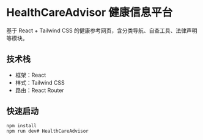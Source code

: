 # HealthCareAdvisor 健康信息平台  
基于 React + Tailwind CSS 的健康参考网页，含分类导航、自查工具、法律声明等模块。  

## 技术栈  
- 框架：React  
- 样式：Tailwind CSS  
- 路由：React Router  

## 快速启动  
```bash
npm install
npm run dev# HealthCareAdvisor
